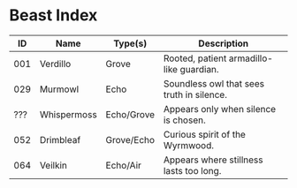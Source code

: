 # Beast Index

| ID   | Name         | Type(s)       | Description |
|------|--------------|---------------|-------------|
| 001  | Verdillo     | Grove         | Rooted, patient armadillo-like guardian. |
| 029  | Murmowl      | Echo          | Soundless owl that sees truth in silence. |
| ???  | Whispermoss  | Echo/Grove    | Appears only when silence is chosen. |
| 052  | Drimbleaf    | Grove/Echo    | Curious spirit of the Wyrmwood. |
| 064  | Veilkin      | Echo/Air      | Appears where stillness lasts too long. |

